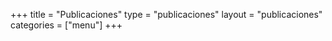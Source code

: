+++
title = "Publicaciones"
type = "publicaciones"
layout = "publicaciones"
categories = ["menu"]
+++

